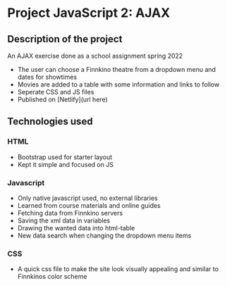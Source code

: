 # Project JavaScript 2: AJAX

## Description of the project
An AJAX exercise done as a school assignment spring 2022
- The user can choose a Finnkino theatre from a dropdown menu and dates for showtimes
- Movies are added to a table with some information and links to follow
- Seperate CSS and JS files
- Published on [Netlify](url here)

## Technologies used

### HTML
- Bootstrap used for starter layout
- Kept it simple and focused on JS

### Javascript
- Only native javascript used, no external libraries
- Learned from course materials and online guides
- Fetching data from Finnkino servers
- Saving the xml data in variables
- Drawing the wanted data into html-table
- New data search when changing the dropdown menu items

### CSS
- A quick css file to make the site look visually appealing and similar to Finnkinos color scheme
